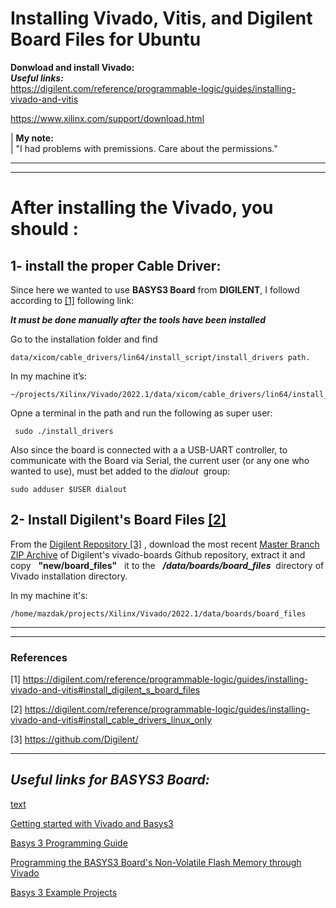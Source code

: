 # Installing Vivado, Vitis, and Digilent Board Files for Ubuntu
**Donwload and install Vivado: </br>**
***Useful links:*** </br>
https://digilent.com/reference/programmable-logic/guides/installing-vivado-and-vitis

https://www.xilinx.com/support/download.html


| **My note:**</br>
| "I had problems with premissions. Care about the permissions." </br>

----------
----------

# After installing the Vivado, you should :
## 1- install the proper **Cable Driver**:
Since here we wanted to use **BASYS3 Board** from **DIGILENT**, I followd according to [[1]](#Install_Cable_Drivers) following link: </br>


***It must be done manually after the tools have been installed***

Go to the installation folder and find  

    data/xicom/cable_drivers/lin64/install_script/install_drivers path.

In my machine it’s:

    ~/projects/Xilinx/Vivado/2022.1/data/xicom/cable_drivers/lin64/install_script/install_drivers$

Opne a terminal in the path and run the following as super user:
     
     sudo ./install_drivers 

Also since the board is connected with a a USB-UART controller, to communicate with the Board via Serial, the current user (or any one who wanted to use), must bet added to the *dialout* &nbsp;group:

    sudo adduser $USER dialout





## 2- Install Digilent's Board Files [[2]](#Install_Digilent_Board_Files)

From the [Digilent Repository [3]](#Digilent_Repo) , download the most recent [Master Branch ZIP Archive]([https://](https://github.com/Digilent/vivado-boards/archive/master.zip?_ga=2.83817366.1238587229.1665935144-2121540558.1661372439))  of Digilent's vivado-boards Github repository, extract it and copy &nbsp; **"new/board_files"** &nbsp; it to the &nbsp; ***/data/boards/board_files*** &nbsp;directory of Vivado installation directory.

In my machine it's:

    
    /home/mazdak/projects/Xilinx/Vivado/2022.1/data/boards/board_files

----------
----------

### References
[1] <a name="Install_Digilent_Board_Files" >https://digilent.com/reference/programmable-logic/guides/installing-vivado-and-vitis#install_digilent_s_board_files</a>

[2] <a name="Install_Cable_Drivers">https://digilent.com/reference/programmable-logic/guides/installing-vivado-and-vitis#install_cable_drivers_linux_only</a>

[3] <a name="Digilent_Repo">https://github.com/Digilent/ </a>



----------

## *Useful links for BASYS3 Board:</br>*
[text](https://)

[Getting started with Vivado and Basys3](https://www.youtube.com/watch?v=6_GxkslqbcU)

[Basys 3 Programming Guide](https://digilent.com/reference/learn/programmable-logic/tutorials/basys-3-programming-guide/start?_ga=2.176134561.2098793788.1665654806-2121540558.1661372439)

[Programming the BASYS3 Board's Non-Volatile Flash Memory through Vivado](https://sites.google.com/a/umn.edu/mxp-fpga/home/vivado-notes/programming-the-basys3-boards-non-volatile-flash-memory-through-vivado)

[Basys 3 Example Projects](https://digilent.com/reference/programmable-logic/basys-3/demos/start)
